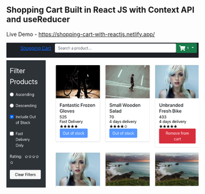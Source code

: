 ## Shopping Cart Built in React JS with Context API and useReducer

Live Demo - https://shopping-cart-with-reactjs.netlify.app/

<img src="https://github.com/TotoroDavid/Shopping-Cart-Built-in-React-JS-with-Context-API-and-useReducer/blob/master/Screen%20Shot%202021-08-05%20at%2010.33.40%20am.png?raw=true">
